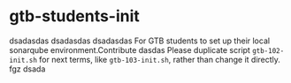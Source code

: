 # gtb-students-init

dsadasdas
dsadasdas
dsadasdas
For GTB students to set up their local sonarqube environment.Contribute
dasdas
Please duplicate script `gtb-102-init.sh` for next terms, like `gtb-103-init.sh`, rather than change it directly.
fgz
dsada
